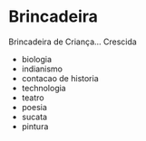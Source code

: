 # Brincadeira
Brincadeira de Criança... Crescida

- biologia
- indianismo
- contacao de historia
- technologia
- teatro
- poesia
- sucata
- pintura
